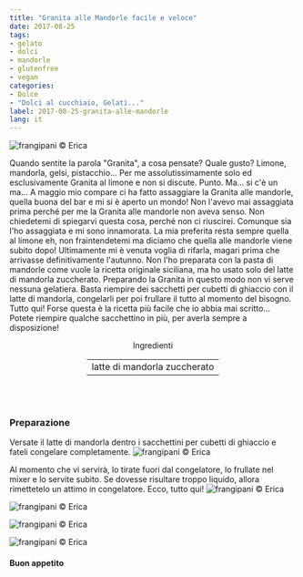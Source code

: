 ```yaml
---
title: "Granita alle Mandorle facile e veloce"
date: 2017-08-25
tags:
- gelato
- dolci
- mandorle
- glutenfree
- vegan
categories:
- Dolce
- "Dolci al cucchiaio, Gelati..."
label: 2017-08-25-granita-alle-mandorle
lang: it 
---
```

![](header.jpg "frangipani © Erica")

Quando sentite la parola "Granita", a cosa pensate? Quale gusto? Limone, mandorla, gelsi, pistacchio... Per me assolutissimamente solo ed esclusivamente Granita al limone e non si discute. Punto. Ma... si c'è un ma... A maggio mio compare ci ha fatto assaggiare la Granita alle mandorle, quella buona del bar e mi si è aperto un mondo! Non l'avevo mai assaggiata prima perché per me la Granita alle mandorle non aveva senso. Non chiedetemi di spiegarvi questa cosa, perché non ci riuscirei. Comunque sia l'ho assaggiata e mi sono innamorata. La mia preferita resta sempre quella al limone eh, non fraintendetemi ma diciamo che quella alle mandorle viene subito dopo! Ultimamente mi è venuta voglia di rifarla, magari prima che arrivasse definitivamente l'autunno. Non l'ho preparata con la pasta di mandorle come vuole la ricetta originale siciliana, ma ho usato solo del latte di mandorla zuccherato. Preparando la Granita in questo modo non vi serve nessuna gelatiera. Basta riempire dei sacchetti per cubetti di ghiaccio con il latte di mandorla, congelarli per poi frullare il tutto al momento del bisogno. Tutto qui! Forse questa è la ricetta più facile che io abbia mai scritto... Potete riempire qualche sacchettino in più, per averla sempre a disposizione!

<div id="wrapper" style="text-align: center">
  <div id="yourdiv" style="display: inline-block;">
    <div class="ingredients">
      <div class="ingredients-title">Ingredienti</div>
      <table>
        <tbody>
          </tr>
          <tr>
            <td>latte di mandorla zuccherato</td>
          </tr>
        </tbody>
      </table>
      <br></br>
    </div>
  </div>
</div>


<h3>
  <font color="grey">
    <i class="fa-solid fa-gears"></i>
  </font> Preparazione
</h3>

Versate il latte di mandorla dentro i sacchettini per cubetti di ghiaccio e fateli congelare completamente. 
![](ghiaccio.jpg "frangipani © Erica")

Al momento che vi servirà, lo tirate fuori dal congelatore, lo frullate nel mixer e lo servite subito. Se dovesse risultare troppo liquido, allora rimettetelo un attimo in congelatore. Ecco, tutto qui!
![](risultato1.jpg "frangipani © Erica")

![](risultato2.jpg "frangipani © Erica")

![](risultato3.jpg "frangipani © Erica")

![](risultato4.jpg "frangipani © Erica")

<h4>Buon appetito
  <font color="red">
    <i class="fa-regular fa-face-smile"></i>
  </font>
</h4>